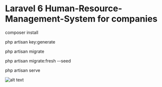 
# Laravel 6 Human-Resource-Management-System for companies

 composer install

 php artisan key:generate

 php artisan migrate
 
 php artisan migrate:fresh --seed
 
 php artisan serve
 
 ![alt text](https://github.com/EspiraMarvin/hrms/public/assets/image.png?raw=true)
